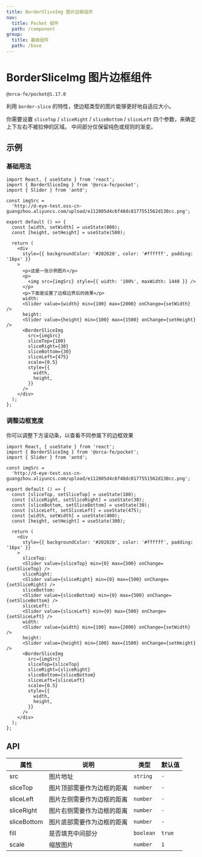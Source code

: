 ```yaml
---
title: BorderSliceImg 图片边框组件
nav:
  title: Pocket 组件
  path: /component
group:
  title: 基础组件
  path: /base
---
```


# BorderSliceImg 图片边框组件

`@orca-fe/pocket@1.17.0`

利用 `border-slice` 的特性，使边框类型的图片能够更好地自适应大小。

你需要设置 `sliceTop` / `sliceRight` / `sliceBottom` / `sliceLeft` 四个参数，来确定上下左右不被拉伸的区域。
中间部分仅保留纯色或规则的渐变。

## 示例

### 基础用法

```tsx
import React, { useState } from 'react';
import { BorderSliceImg } from '@orca-fe/pocket';
import { Slider } from 'antd';

const imgSrc =
  'http://d-eye-test.oss-cn-guangzhou.aliyuncs.com/upload/e112805d4c6f48dc8177551562d130cc.png';

export default () => {
  const [width, setWidth] = useState(800);
  const [height, setHeight] = useState(500);

  return (
    <div
      style={{ backgroundColor: '#202020', color: '#ffffff', padding: '16px' }}
    >
      <p>这是一张示例图片</p>
      <p>
        <img src={imgSrc} style={{ width: '100%', maxWidth: 1440 }} />
      </p>
      <p>下面是设置了边框边界后的效果</p>
      width:
      <Slider value={width} min={100} max={2000} onChange={setWidth} />
      height:
      <Slider value={height} min={100} max={1500} onChange={setHeight} />
      <BorderSliceImg
        src={imgSrc}
        sliceTop={100}
        sliceRight={30}
        sliceBottom={30}
        sliceLeft={475}
        scale={0.5}
        style={{
          width,
          height,
        }}
      />
    </div>
  );
};
```

### 调整边框宽度

你可以调整下方滚动条，以查看不同参属下的边框效果

```tsx
import React, { useState } from 'react';
import { BorderSliceImg } from '@orca-fe/pocket';
import { Slider } from 'antd';

const imgSrc =
  'http://d-eye-test.oss-cn-guangzhou.aliyuncs.com/upload/e112805d4c6f48dc8177551562d130cc.png';

export default () => {
  const [sliceTop, setSliceTop] = useState(100);
  const [sliceRight, setSliceRight] = useState(30);
  const [sliceBottom, setSliceBottom] = useState(30);
  const [sliceLeft, setSliceLeft] = useState(475);
  const [width, setWidth] = useState(400);
  const [height, setHeight] = useState(300);

  return (
    <div
      style={{ backgroundColor: '#202020', color: '#ffffff', padding: '16px' }}
    >
      sliceTop:
      <Slider value={sliceTop} min={0} max={500} onChange={setSliceTop} />
      sliceRight:
      <Slider value={sliceRight} min={0} max={500} onChange={setSliceRight} />
      sliceBottom:
      <Slider value={sliceBottom} min={0} max={500} onChange={setSliceBottom} />
      sliceLeft:
      <Slider value={sliceLeft} min={0} max={500} onChange={setSliceLeft} />
      width:
      <Slider value={width} min={100} max={2000} onChange={setWidth} />
      height:
      <Slider value={height} min={100} max={1500} onChange={setHeight} />
      <BorderSliceImg
        src={imgSrc}
        sliceTop={sliceTop}
        sliceRight={sliceRight}
        sliceBottom={sliceBottom}
        sliceLeft={sliceLeft}
        scale={0.5}
        style={{
          width,
          height,
        }}
      />
    </div>
  );
};
```

## API

| 属性        | 说明                       | 类型      | 默认值 |
| ----------- | -------------------------- | --------- | ------ |
| src         | 图片地址                   | `string`  | `-`    |
| sliceTop    | 图片顶部需要作为边框的距离 | `number`  | `-`    |
| sliceLeft   | 图片左侧需要作为边框的距离 | `number`  | `-`    |
| sliceRight  | 图片右侧需要作为边框的距离 | `number`  | `-`    |
| sliceBottom | 图片底部需要作为边框的距离 | `number`  | `-`    |
| fill        | 是否填充中间部分           | `boolean` | `true` |
| scale       | 缩放图片                   | `number`  | `1`    |
